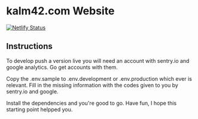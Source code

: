 # kalm42.com Website
[![Netlify Status](https://api.netlify.com/api/v1/badges/97fb0834-d9fd-448d-8cb7-09838884c9b3/deploy-status)](https://app.netlify.com/sites/kalm42/deploys)

## Instructions

To develop push a version live you will need an account with sentry.io and google analytics. Go get accounts with them.

Copy the .env.sample to .env.development or .env.production which ever is relevant. Fill in the missing information with the codes given to you by sentry.io and google.

Install the dependencies and you're good to go. Have fun, I hope this starting point helpped you.